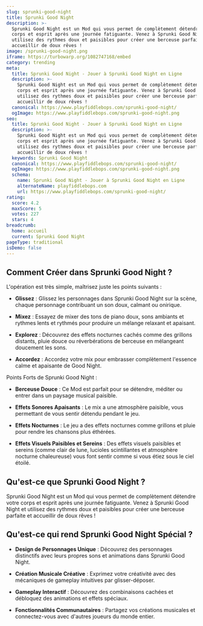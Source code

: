 ```yaml
---
slug: sprunki-good-night
title: Sprunki Good Night
description: >-
  Sprunki Good Night est un Mod qui vous permet de complètement détendre votre
  corps et esprit après une journée fatiguante. Venez à Sprunki Good Night et
  utilisez des rythmes doux et paisibles pour créer une berceuse parfaite et
  accueillir de doux rêves !
image: /sprunki-good-night.png
iframe: https://turbowarp.org/1082747168/embed
category: trending
meta:
  title: Sprunki Good Night - Jouer à Sprunki Good Night en Ligne
  description: >-
    Sprunki Good Night est un Mod qui vous permet de complètement détendre votre
    corps et esprit après une journée fatiguante. Venez à Sprunki Good Night et
    utilisez des rythmes doux et paisibles pour créer une berceuse parfaite et
    accueillir de doux rêves !
  canonical: https://www.playfiddlebops.com/sprunki-good-night/
  ogImage: https://www.playfiddlebops.com/sprunki-good-night.png
seo:
  title: Sprunki Good Night - Jouer à Sprunki Good Night en Ligne
  description: >-
    Sprunki Good Night est un Mod qui vous permet de complètement détendre votre
    corps et esprit après une journée fatiguante. Venez à Sprunki Good Night et
    utilisez des rythmes doux et paisibles pour créer une berceuse parfaite et
    accueillir de doux rêves !
  keywords: Sprunki Good Night
  canonical: https://www.playfiddlebops.com/sprunki-good-night/
  ogImage: https://www.playfiddlebops.com/sprunki-good-night.png
  schema:
    name: Sprunki Good Night - Jouer à Sprunki Good Night en Ligne
    alternateName: playfiddlebops.com
    url: https://www.playfiddlebops.com/sprunki-good-night/
rating:
  score: 4.2
  maxScore: 5
  votes: 227
  stars: 4
breadcrumb:
  home: accueil
  current: Sprunki Good Night
pageType: traditional
isDemo: false
---
```


## Comment Créer dans Sprunki Good Night ?

L'opération est très simple, maîtrisez juste les points suivants :

- **Glissez** : Glissez les personnages dans Sprunki Good Night sur la scène, chaque personnage contribuant un son doux, calmant ou onirique.

- **Mixez** : Essayez de mixer des tons de piano doux, sons ambiants et rythmes lents et rythmés pour produire un mélange relaxant et apaisant.

- **Explorez** : Découvrez des effets nocturnes cachés comme des grillons distants, pluie douce ou réverbérations de berceuse en mélangeant doucement les sons.

- **Accordez** : Accordez votre mix pour embrasser complètement l'essence calme et apaisante de Good Night.

Points Forts de Sprunki Good Night :

- **Berceuse Douce** : Ce Mod est parfait pour se détendre, méditer ou entrer dans un paysage musical paisible.

- **Effets Sonores Apaisants** : Le mix a une atmosphère paisible, vous permettant de vous sentir détendu pendant le jeu.

- **Effets Nocturnes** : Le jeu a des effets nocturnes comme grillons et pluie pour rendre les chansons plus éthérées.

- **Effets Visuels Paisibles et Sereins** : Des effets visuels paisibles et sereins (comme clair de lune, lucioles scintillantes et atmosphère nocturne chaleureuse) vous font sentir comme si vous étiez sous le ciel étoilé.

## Qu'est-ce que Sprunki Good Night ?

Sprunki Good Night est un Mod qui vous permet de complètement détendre votre corps et esprit après une journée fatiguante. Venez à Sprunki Good Night et utilisez des rythmes doux et paisibles pour créer une berceuse parfaite et accueillir de doux rêves !

## Qu'est-ce qui rend Sprunki Good Night Spécial ?

- **Design de Personnages Unique** : Découvrez des personnages distinctifs avec leurs propres sons et animations dans Sprunki Good Night.

- **Création Musicale Créative** : Exprimez votre créativité avec des mécaniques de gameplay intuitives par glisser-déposer.

- **Gameplay Interactif** : Découvrez des combinaisons cachées et débloquez des animations et effets spéciaux.

- **Fonctionnalités Communautaires** : Partagez vos créations musicales et connectez-vous avec d'autres joueurs du monde entier.